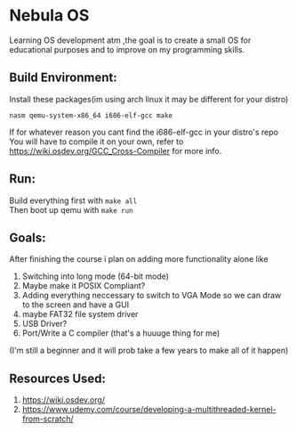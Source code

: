 # Nebula OS

Learning OS development atm ,the goal is to create a small OS for educational purposes and to improve on my programming skills.


## Build Environment:
Install these packages(im using arch linux it may be different for your distro)

```nasm qemu-system-x86_64 i686-elf-gcc make```

If for whatever reason you cant find the i686-elf-gcc in your distro's repo
You will have to compile it on your own, refer to https://wiki.osdev.org/GCC_Cross-Compiler for more info.



## Run:
Build everything first with ```make all```            
Then boot up qemu with ```make run```

## Goals:
After finishing the course i plan on adding more functionality alone like 
1. Switching into long mode (64-bit mode)
2. Maybe make it POSIX Compliant? 
3. Adding everything neccessary to switch to VGA Mode so we can draw to the screen and have a GUI
4. maybe FAT32 file system driver
5. USB Driver?
6. Port/Write a C compiler (that's a huuuge thing for me)

(I'm still a beginner and it will prob take a few years to make all of it happen)


## Resources Used:
1. https://wiki.osdev.org/
2. https://www.udemy.com/course/developing-a-multithreaded-kernel-from-scratch/
